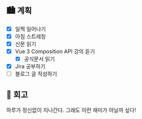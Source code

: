 ## 🏙️ 계획

- [x] 일찍 일어나기
- [x] 아침 스트레칭
- [x] 신문 읽기
- [x] Vue 3 Composition API 강의 듣기
  - [x] 공식문서 읽기
- [x] Jira 공부하기
- [ ] 블로그 글 작성하기

## 🌆 회고

하루가 정신없이 지나간다. 그래도 이런 재미가 아닐까 싶다!

